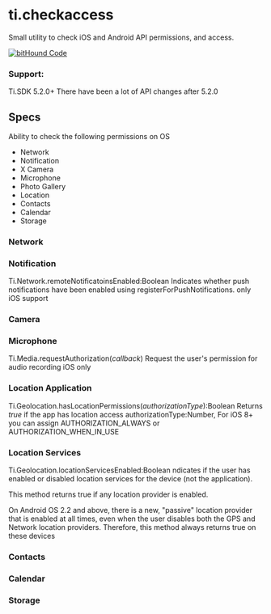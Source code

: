 # ti.checkaccess
Small utility to check iOS and Android API permissions, and access.

[![bitHound Code](https://www.bithound.io/github/leoafarias/ti.checkaccess/badges/code.svg)](https://www.bithound.io/github/leoafarias/ti.checkaccess)

### Support:
Ti.SDK 5.2.0+
There have been a lot of API changes after 5.2.0

## Specs
Ability to check the following permissions on OS
- Network
- Notification
- X Camera
- Microphone
- Photo Gallery
- Location
- Contacts
- Calendar
- Storage

### Network

### Notification
Ti.Network.remoteNotificatoinsEnabled:Boolean
Indicates whether push notifications have been enabled using registerForPushNotifications.
only iOS support

### Camera

### Microphone
Ti.Media.requestAuthorization(*callback*)
Request the user's permission for audio recording
iOS only

### Location Application
Ti.Geolocation.hasLocationPermissions(*authorizationType*):Boolean
Returns *true* if the app has location access
authorizationType:Number, For iOS 8+ you can assign AUTHORIZATION_ALWAYS or AUTHORIZATION_WHEN_IN_USE

### Location Services 
Ti.Geolocation.locationServicesEnabled:Boolean
ndicates if the user has enabled or disabled location services for the device (not the application).

This method returns true if any location provider is enabled.

On Android OS 2.2 and above, there is a new, "passive" location provider that is enabled at all times, even when the user disables both the GPS and Network location providers. Therefore, this method always returns true on these devices

### Contacts


### Calendar


### Storage

